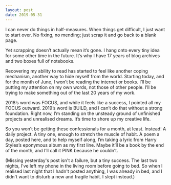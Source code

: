 ```yaml
---
layout: post
date: 2019-05-31
---
```


I can never do things in half-measures. When things get difficult, I just want to start over. No fixing, no mending; just scrap it and go back to a blank page. 

Yet scrapping doesn’t actually mean it’s gone. I hang onto every tiny idea for some other time in the future. It’s why I have 17 years of blog archives and two boxes full of notebooks. 

Recovering my ability to read has started to feel like another coping mechanism, another way to hide myself from the world. Starting today, and for the month of June, I won’t be reading the internet or books. I’ll be putting my attention on my own words, not those of other people. I’ll be trying to make something out of the last 20 years of my work.

2018’s word was FOCUS, and while it feels like a success, I pointed all my FOCUS outward. 2019’s word is BUILD, and I can’t do that without a strong foundation. Right now, I’m standing on the unsteady ground of unfinished projects and unrealised dreams. It’s time to shore up my creative life.

So you won’t be getting these confessionals for a month, at least. Instead! A daily project. A tiny one, enough to stretch the muscle of habit. A poem a day, posted here, and to help myself along, I’m taking a lyric from Harry Styles’s eponymous album as my first line. Maybe it’ll be a book by the end of the month, and I’ll call it PINK because he couldn’t.

(Missing yesterday's post isn't a failure, but a tiny success. The last two nights, I've left my phone in the living room before going to bed. So when I realised last night that I hadn't posted anything, I was already in bed, and I didn't want to disturb a new and fragile habit. I slept instead.)
